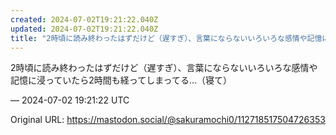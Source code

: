 ```yaml
---
created: 2024-07-02T19:21:22.040Z
updated: 2024-07-02T19:21:22.040Z
title: "2時頃に読み終わったはずだけど（遅すぎ）、言葉にならないいろいろな感情や記憶に浸[...]"
---
```


<p>2時頃に読み終わったはずだけど（遅すぎ）、言葉にならないいろいろな感情や記憶に浸っていたら2時間も経ってしまってる…（寝て）</p>

&mdash; 2024-07-02 19:21:22 UTC

Original URL: https://mastodon.social/@sakuramochi0/112718517504726353
